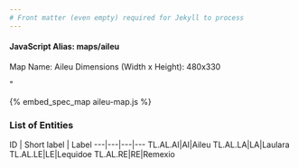 ```yaml
---
# Front matter (even empty) required for Jekyll to process
---
```


#### JavaScript Alias: maps/aileu

Map Name: Aileu
Dimensions (Width x Height): 480x330

"



{% embed_spec_map aileu-map.js %}

### List of Entities

ID | Short label | Label
---|---|---|---
TL.AL.AI|AI|Aileu
TL.AL.LA|LA|Laulara
TL.AL.LE|LE|Lequidoe
TL.AL.RE|RE|Remexio